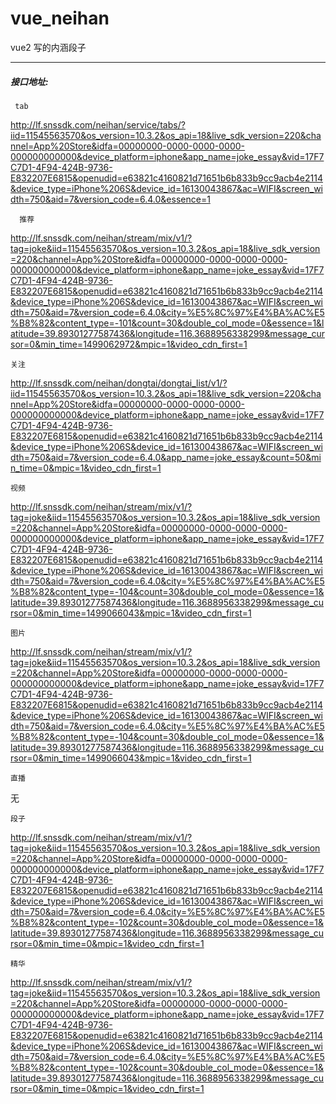 # vue_neihan 

vue2 写的内涵段子 

------
##### 接口地址: 
     tab 
http://lf.snssdk.com/neihan/service/tabs/?iid=11545563570&os_version=10.3.2&os_api=18&live_sdk_version=220&channel=App%20Store&idfa=00000000-0000-0000-0000-000000000000&device_platform=iphone&app_name=joke_essay&vid=17F7C7D1-4F94-424B-9736-E832207E6815&openudid=e63821c4160821d71651b6b833b9cc9acb4e2114&device_type=iPhone%206S&device_id=16130043867&ac=WIFI&screen_width=750&aid=7&version_code=6.4.0&essence=1 

      推荐
http://lf.snssdk.com/neihan/stream/mix/v1/?tag=joke&iid=11545563570&os_version=10.3.2&os_api=18&live_sdk_version=220&channel=App%20Store&idfa=00000000-0000-0000-0000-000000000000&device_platform=iphone&app_name=joke_essay&vid=17F7C7D1-4F94-424B-9736-E832207E6815&openudid=e63821c4160821d71651b6b833b9cc9acb4e2114&device_type=iPhone%206S&device_id=16130043867&ac=WIFI&screen_width=750&aid=7&version_code=6.4.0&city=%E5%8C%97%E4%BA%AC%E5%B8%82&content_type=-101&count=30&double_col_mode=0&essence=1&latitude=39.89301277587436&longitude=116.3688956338299&message_cursor=0&min_time=1499062972&mpic=1&video_cdn_first=1  
   
    关注  
 http://lf.snssdk.com/neihan/dongtai/dongtai_list/v1/?iid=11545563570&os_version=10.3.2&os_api=18&live_sdk_version=220&channel=App%20Store&idfa=00000000-0000-0000-0000-000000000000&device_platform=iphone&app_name=joke_essay&vid=17F7C7D1-4F94-424B-9736-E832207E6815&openudid=e63821c4160821d71651b6b833b9cc9acb4e2114&device_type=iPhone%206S&device_id=16130043867&ac=WIFI&screen_width=750&aid=7&version_code=6.4.0&app_name=joke_essay&count=50&min_time=0&mpic=1&video_cdn_first=1
    
    视频
 http://lf.snssdk.com/neihan/stream/mix/v1/?tag=joke&iid=11545563570&os_version=10.3.2&os_api=18&live_sdk_version=220&channel=App%20Store&idfa=00000000-0000-0000-0000-000000000000&device_platform=iphone&app_name=joke_essay&vid=17F7C7D1-4F94-424B-9736-E832207E6815&openudid=e63821c4160821d71651b6b833b9cc9acb4e2114&device_type=iPhone%206S&device_id=16130043867&ac=WIFI&screen_width=750&aid=7&version_code=6.4.0&city=%E5%8C%97%E4%BA%AC%E5%B8%82&content_type=-104&count=30&double_col_mode=0&essence=1&latitude=39.89301277587436&longitude=116.3688956338299&message_cursor=0&min_time=1499066043&mpic=1&video_cdn_first=1
 
    图片
 http://lf.snssdk.com/neihan/stream/mix/v1/?tag=joke&iid=11545563570&os_version=10.3.2&os_api=18&live_sdk_version=220&channel=App%20Store&idfa=00000000-0000-0000-0000-000000000000&device_platform=iphone&app_name=joke_essay&vid=17F7C7D1-4F94-424B-9736-E832207E6815&openudid=e63821c4160821d71651b6b833b9cc9acb4e2114&device_type=iPhone%206S&device_id=16130043867&ac=WIFI&screen_width=750&aid=7&version_code=6.4.0&city=%E5%8C%97%E4%BA%AC%E5%B8%82&content_type=-104&count=30&double_col_mode=0&essence=1&latitude=39.89301277587436&longitude=116.3688956338299&message_cursor=0&min_time=1499066043&mpic=1&video_cdn_first=1
 
    直播  
无

    段子
    
http://lf.snssdk.com/neihan/stream/mix/v1/?tag=joke&iid=11545563570&os_version=10.3.2&os_api=18&live_sdk_version=220&channel=App%20Store&idfa=00000000-0000-0000-0000-000000000000&device_platform=iphone&app_name=joke_essay&vid=17F7C7D1-4F94-424B-9736-E832207E6815&openudid=e63821c4160821d71651b6b833b9cc9acb4e2114&device_type=iPhone%206S&device_id=16130043867&ac=WIFI&screen_width=750&aid=7&version_code=6.4.0&city=%E5%8C%97%E4%BA%AC%E5%B8%82&content_type=-102&count=30&double_col_mode=0&essence=1&latitude=39.89301277587436&longitude=116.3688956338299&message_cursor=0&min_time=0&mpic=1&video_cdn_first=1 
    
    精华
http://lf.snssdk.com/neihan/stream/mix/v1/?tag=joke&iid=11545563570&os_version=10.3.2&os_api=18&live_sdk_version=220&channel=App%20Store&idfa=00000000-0000-0000-0000-000000000000&device_platform=iphone&app_name=joke_essay&vid=17F7C7D1-4F94-424B-9736-E832207E6815&openudid=e63821c4160821d71651b6b833b9cc9acb4e2114&device_type=iPhone%206S&device_id=16130043867&ac=WIFI&screen_width=750&aid=7&version_code=6.4.0&city=%E5%8C%97%E4%BA%AC%E5%B8%82&content_type=-102&count=30&double_col_mode=0&essence=1&latitude=39.89301277587436&longitude=116.3688956338299&message_cursor=0&min_time=0&mpic=1&video_cdn_first=1


